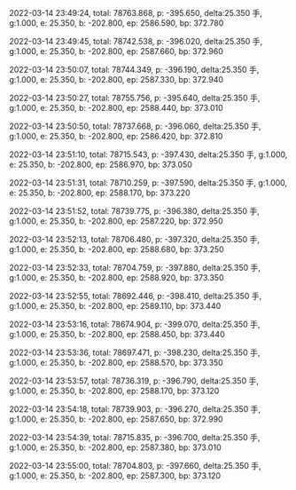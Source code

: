 2022-03-14 23:49:24, total: 78763.868, p: -395.650, delta:25.350 手, g:1.000, e: 25.350, b: -202.800, ep: 2586.590, bp: 372.780

2022-03-14 23:49:45, total: 78742.538, p: -396.020, delta:25.350 手, g:1.000, e: 25.350, b: -202.800, ep: 2587.660, bp: 372.960

2022-03-14 23:50:07, total: 78744.349, p: -396.190, delta:25.350 手, g:1.000, e: 25.350, b: -202.800, ep: 2587.330, bp: 372.940

2022-03-14 23:50:27, total: 78755.756, p: -395.640, delta:25.350 手, g:1.000, e: 25.350, b: -202.800, ep: 2588.440, bp: 373.010

2022-03-14 23:50:50, total: 78737.668, p: -396.060, delta:25.350 手, g:1.000, e: 25.350, b: -202.800, ep: 2586.420, bp: 372.810

2022-03-14 23:51:10, total: 78715.543, p: -397.430, delta:25.350 手, g:1.000, e: 25.350, b: -202.800, ep: 2586.970, bp: 373.050

2022-03-14 23:51:31, total: 78710.259, p: -397.590, delta:25.350 手, g:1.000, e: 25.350, b: -202.800, ep: 2588.170, bp: 373.220

2022-03-14 23:51:52, total: 78739.775, p: -396.380, delta:25.350 手, g:1.000, e: 25.350, b: -202.800, ep: 2587.220, bp: 372.950

2022-03-14 23:52:13, total: 78706.480, p: -397.320, delta:25.350 手, g:1.000, e: 25.350, b: -202.800, ep: 2588.680, bp: 373.250

2022-03-14 23:52:33, total: 78704.759, p: -397.880, delta:25.350 手, g:1.000, e: 25.350, b: -202.800, ep: 2588.920, bp: 373.350

2022-03-14 23:52:55, total: 78692.446, p: -398.410, delta:25.350 手, g:1.000, e: 25.350, b: -202.800, ep: 2589.110, bp: 373.440

2022-03-14 23:53:16, total: 78674.904, p: -399.070, delta:25.350 手, g:1.000, e: 25.350, b: -202.800, ep: 2588.450, bp: 373.440

2022-03-14 23:53:36, total: 78697.471, p: -398.230, delta:25.350 手, g:1.000, e: 25.350, b: -202.800, ep: 2588.570, bp: 373.350

2022-03-14 23:53:57, total: 78736.319, p: -396.790, delta:25.350 手, g:1.000, e: 25.350, b: -202.800, ep: 2588.170, bp: 373.120

2022-03-14 23:54:18, total: 78739.903, p: -396.270, delta:25.350 手, g:1.000, e: 25.350, b: -202.800, ep: 2587.650, bp: 372.990

2022-03-14 23:54:39, total: 78715.835, p: -396.700, delta:25.350 手, g:1.000, e: 25.350, b: -202.800, ep: 2587.380, bp: 373.010

2022-03-14 23:55:00, total: 78704.803, p: -397.660, delta:25.350 手, g:1.000, e: 25.350, b: -202.800, ep: 2587.300, bp: 373.120